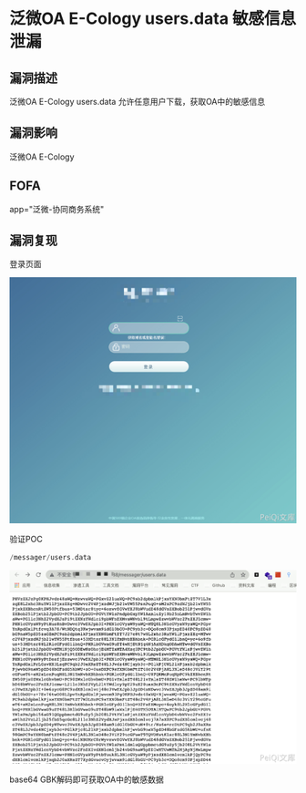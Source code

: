 # 泛微OA E-Cology users.data 敏感信息泄漏

## 漏洞描述

泛微OA E-Cology users.data 允许任意用户下载，获取OA中的敏感信息

## 漏洞影响

<a-checkbox checked>泛微OA E-Cology</a-checkbox></br>	

## FOFA

<a-checkbox checked>app="泛微-协同商务系统"</a-checkbox></br>

## 漏洞复现

登录页面

![img](../../../.vuepress/public/img/1636962061131-2d870e8d-e15c-4864-8d36-69bd1f57d746-20220313184604856.png)

验证POC

```php
/messager/users.data
```

![img](../../../.vuepress/public/img/1646043440450-c69abe9a-4e26-4d92-b059-4e1e74139dc8.png)



base64 GBK解码即可获取OA中的敏感数据